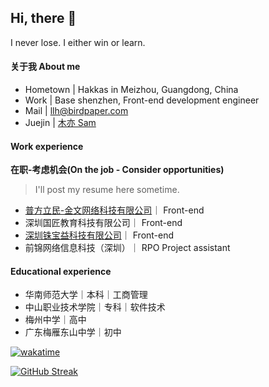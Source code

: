 <h2>Hi, there 👋</h2>

I never lose. I either win or learn.

#### 关于我 About me

- Hometown | Hakkas in Meizhou, Guangdong, China
- Work | Base shenzhen, Front-end development engineer
- Mail | llh@birdpaper.com
- Juejin | [木亦 Sam](https://juejin.cn/user/2524134427070071)

#### Work experience

**在职-考虑机会(On the job - Consider opportunities)**
> I'll post my resume here sometime.

- [普方立民-金文网络科技有限公司](https://www.pflm.cn/)｜ Front-end
- 深圳国匠教育科技有限公司｜ Front-end
- [深圳铢宝益科技有限公司](https://www.zhubaoe.cn/)｜ Front-end
- 前锦网络信息科技（深圳）｜ RPO Project assistant

#### Educational experience

- 华南师范大学｜本科｜工商管理
- 中山职业技术学院｜专科｜软件技术
- 梅州中学｜高中
- 广东梅雁东山中学｜初中

[![wakatime](https://wakatime.com/badge/user/d70dabba-3bd7-4699-94fc-4f25e2acccbb.svg)](https://wakatime.com/@d70dabba-3bd7-4699-94fc-4f25e2acccbb)

[![GitHub Streak](https://streak-stats.demolab.com?user=liluanhui&date_format=n%2Fj%5B%2FY%5D)](https://git.io/streak-stats)
